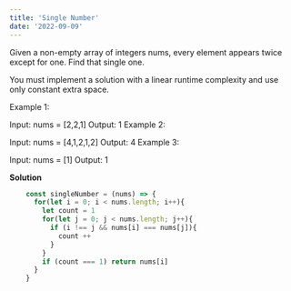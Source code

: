 ```yaml
---
title: 'Single Number'
date: '2022-09-09'
---
```


Given a non-empty array of integers nums, every element appears twice except for one. Find that single one.

You must implement a solution with a linear runtime complexity and use only constant extra space.

Example 1:

Input: nums = [2,2,1]
Output: 1
Example 2:

Input: nums = [4,1,2,1,2]
Output: 4
Example 3:

Input: nums = [1]
Output: 1

**Solution**
```js
    const singleNumber = (nums) => {
      for(let i = 0; i < nums.length; i++){
        let count = 1
        for(let j = 0; j < nums.length; j++){
          if (i !== j && nums[i] === nums[j]){
            count ++
          }
        }
        if (count === 1) return nums[i]
      }
    }
```